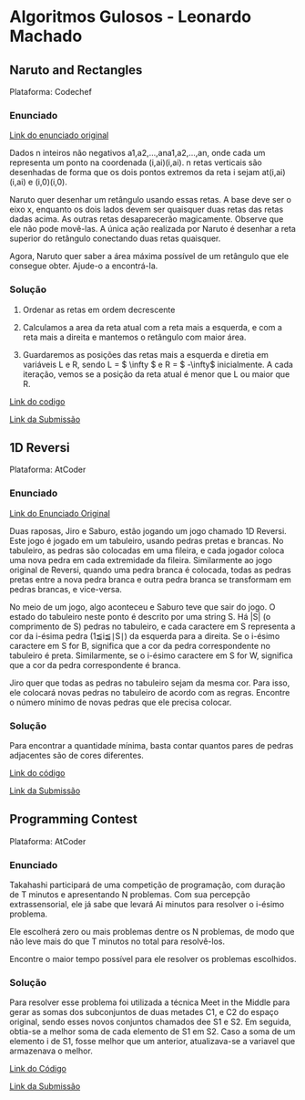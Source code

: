 # Algoritmos Gulosos - Leonardo Machado

## Naruto and Rectangles

Plataforma: Codechef

### Enunciado

[Link do enunciado original](https://www.codechef.com/problems/COW207?tab=statement)

Dados n inteiros não negativos a1,a2,...,ana1​,a2​,...,an​, onde cada um representa um ponto na coordenada (i,ai)(i,ai). n retas verticais são desenhadas de forma que os dois pontos extremos da reta i sejam at(i,ai)(i,ai) e (i,0)(i,0).

Naruto quer desenhar um retângulo usando essas retas. A base deve ser o eixo x, enquanto os dois lados devem ser quaisquer duas retas das retas dadas acima. As outras retas desaparecerão magicamente. Observe que ele não pode movê-las. A única ação realizada por Naruto é desenhar a reta superior do retângulo conectando duas retas quaisquer.

Agora, Naruto quer saber a área máxima possível de um retângulo que ele consegue obter. Ajude-o a encontrá-la.

### Solução

1. Ordenar as retas em ordem decrescente

2. Calculamos a area da reta atual com a reta mais a esquerda, e com a reta mais a direita e mantemos o retângulo com maior área.

3. Guardaremos as posições das retas mais a esquerda e diretia em variáveis L e R, sendo L = $ \infty $ e R = $ -\infty$ inicialmente. A cada iteração, vemos se a posição da reta atual é menor que L ou maior que R.

[Link do codigo](./naruto_rect.cpp)

[Link da Submissão](https://www.codechef.com/problems/COW207?tab=submissions)

## 1D Reversi

Plataforma: AtCoder

### Enunciado

[Link do Enunciado Original](https://atcoder.jp/contests/abc047/tasks/arc063_a)

Duas raposas, Jiro e Saburo, estão jogando um jogo chamado 1D Reversi. Este jogo é jogado em um tabuleiro, usando pedras pretas e brancas. No tabuleiro, as pedras são colocadas em uma fileira, e cada jogador coloca uma nova pedra em cada extremidade da fileira. Similarmente ao jogo original de Reversi, quando uma pedra branca é colocada, todas as pedras pretas entre a nova pedra branca e outra pedra branca se transformam em pedras brancas, e vice-versa.

No meio de um jogo, algo aconteceu e Saburo teve que sair do jogo. O estado do tabuleiro neste ponto é descrito por uma string
S. Há |S| (o comprimento de S) pedras no tabuleiro, e cada caractere em S representa a cor da i-ésima pedra (1≦i≦∣S∣) da esquerda para a direita. Se o i-ésimo caractere em S for B, significa que a cor da pedra correspondente no tabuleiro é preta. Similarmente, se o i-ésimo caractere em S for W, significa que a cor da pedra correspondente é branca.

Jiro quer que todas as pedras no tabuleiro sejam da mesma cor. Para isso, ele colocará novas pedras no tabuleiro de acordo com as regras. Encontre o número mínimo de novas pedras que ele precisa colocar.

### Solução

Para encontrar a quantidade mínima, basta contar quantos pares de pedras adjacentes são de cores diferentes.

[Link do código](./1D_reversi.cpp)

[Link da Submissão](https://atcoder.jp/contests/abc047/submissions/66413333)


## Programming Contest

Plataforma: AtCoder

### Enunciado

Takahashi participará de uma competição de programação, com duração de T minutos e apresentando N problemas.
Com sua percepção extrassensorial, ele já sabe que levará Ai minutos para resolver o i-ésimo problema.

Ele escolherá zero ou mais problemas dentre os N problemas, de modo que não leve mais do que T minutos no total para resolvê-los.

Encontre o maior tempo possível para ele resolver os problemas escolhidos.

### Solução

Para resolver esse problema foi utilizada a técnica Meet in the Middle para gerar as somas dos subconjuntos de duas metades C1, e C2 do espaço original, sendo esses novos conjuntos chamados dee S1 e S2. Em seguida, obtia-se a melhor soma de cada elemento de S1 em S2. Caso a soma de um elemento i de S1, fosse melhor que um anterior, atualizava-se a variavel que armazenava o melhor.

[Link do Código](./programming_contest.cpp)

[Link da Submissão](https://atcoder.jp/contests/abc184/submissions/66413334)
